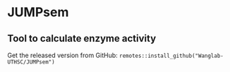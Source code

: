 # JUMPsem
## Tool to calculate enzyme activity


Get the released version from GitHub: 
`remotes::install_github("Wanglab-UTHSC/JUMPsem")`
